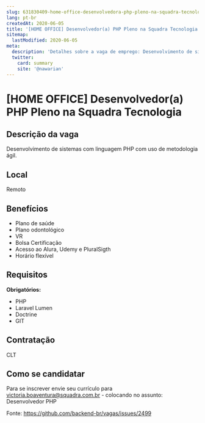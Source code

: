 ```yaml
---
slug: 631830409-home-office-desenvolvedora-php-pleno-na-squadra-tecnologia
lang: pt-br
createdAt: 2020-06-05
title: '[HOME OFFICE] Desenvolvedor(a) PHP Pleno na Squadra Tecnologia - Vaga de Emprego'
sitemap:
  lastModified: 2020-06-05
meta:
  description: 'Detalhes sobre a vaga de emprego: Desenvolvimento de sistemas com linguagem PHP com uso de metodologia ágil.'
  twitter:
    card: summary
    site: '@nawarian'
---
```


# [HOME OFFICE] Desenvolvedor(a) PHP Pleno na Squadra Tecnologia

## Descrição da vaga

Desenvolvimento de sistemas com linguagem PHP com uso de metodologia ágil.

## Local

Remoto

## Benefícios

- Plano de saúde
- Plano odontológico
- VR
- Bolsa Certificação
- Acesso ao Alura, Udemy e PluralSigth
- Horário flexível

## Requisitos

**Obrigatórios:**
- PHP
- Laravel Lumen
- Doctrine
- GIT

## Contratação

CLT

## Como se candidatar

Para se inscrever envie seu currículo para victoria.boaventura@squadra.com.br - colocando no assunto: Desenvolvedor PHP 


Fonte: https://github.com/backend-br/vagas/issues/2499